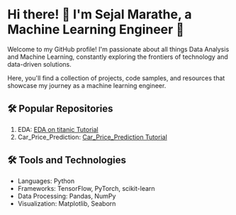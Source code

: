 <!DOCTYPE html>
<html>
<body>
  <h1>Hi there! 👋 I'm Sejal Marathe, a Machine Learning Engineer 🤖</h1>
  <p>Welcome to my GitHub profile! I'm passionate about all things Data Analysis and Machine Learning, constantly exploring the frontiers of technology and data-driven solutions.</p>
  <p>Here, you'll find a collection of projects, code samples, and resources that showcase my journey as a machine learning engineer.</p>
  <h2>🛠️ Popular Repositories</h2>
  <ol>
    <li>EDA:  <a href="https://github.com/SejalMarathe/Exploratory-Data-Analysis---EDA">EDA on titanic Tutorial</a> </li>
    <li>Car_Price_Prediction: <a href="https://github.com/SejalMarathe/car_price_prediction">Car_Price_Prediction Tutorial</a> </li>
  </ol>
  
  <h2>🛠️ Tools and Technologies</h2>
  <ul>
    <li>Languages: Python</li>
    <li>Frameworks: TensorFlow, PyTorch, scikit-learn</li>
    <li>Data Processing: Pandas, NumPy</li>
    <li>Visualization: Matplotlib, Seaborn</li>
  
  </ul>
</body>
</html>
